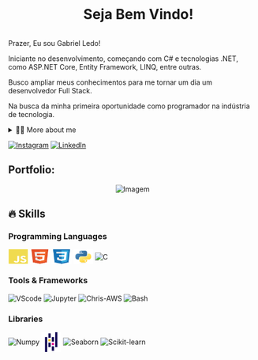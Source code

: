<!--título-->
<div id="user-content-toc">
  <ul align="center">
    <summary><h1 style="display: inline-block">Seja Bem Vindo!</h1></summary>
</div>

<!-- Presentation -->
<p>
Prazer, Eu sou Gabriel Ledo!

Iniciante no desenvolvimento, começando com C# e tecnologias .NET, como ASP.NET Core, Entity Framework, LINQ, entre outras.

Busco ampliar meus conhecimentos para me tornar um dia um desenvolvedor Full Stack.

Na busca da minha primeira oportunidade como programador na indústria de tecnologia.

</p>

<!-- Dropdown -->
<details>
  <summary>👨‍💻 More about me</summary>

  - Meu nome é Gabriel Ledo, tenho 22 anos e moro no Brasil. Atualmente, estou aprendendo desenvolvimento com foco em C# e tecnologias .NET, como ASP.NET Core, Entity Framework, LINQ, entre outras. Estou em busca da minha primeira oportunidade no mercado como desenvolvedor, ansioso para aplicar meu conhecimento e crescer na área! 🖥️

  - Acredito que a curiosidade constante e a vontade de superar desafios são essenciais para evoluir como desenvolvedor. 💡
</details>

<!-- Links -->
[![Instagram](https://img.shields.io/badge/Instagram-E4405F?style=for-the-badge&logo=instagram&logoColor=white)](https://www.instagram.com/ledo2k_/)
[![LinkedIn](https://img.shields.io/badge/LinkedIn-0077B5?style=for-the-badge&logo=linkedin&logoColor=white)](https://www.linkedin.com/in/gabriel-ledo-779211313/)


<!-- Portfolio -->
## Portfolio:

<!-- GIF -->
<p align="center">
  <img src="https://i.giphy.com/media/v1.Y2lkPTc5MGI3NjExMjJmcGo5ZWFhOGI4OXVwMTltN3Z1cnhseW1pYnFodzh6NnV1cjQzOSZlcD12MV9pbnRlcm5hbF9naWZfYnlfaWQmY3Q9Zw/iIqmM5tTjmpOB9mpbn/giphy.gif" alt="Imagem">
</p>

## 🔥 Skills
<!-- Skills: Programming Languages -->
  <div style="flex-basis: 48%;">
    <h3>Programming Languages</h3>
    <img align="center" alt="Js" height="30" width="40" src="https://raw.githubusercontent.com/devicons/devicon/master/icons/javascript/javascript-plain.svg">
    <img align="center" alt="HTML" height="30" width="40" src="https://raw.githubusercontent.com/devicons/devicon/master/icons/html5/html5-original.svg">
    <img align="center" alt="CSS" height="30" width="40" src="https://raw.githubusercontent.com/devicons/devicon/master/icons/css3/css3-original.svg">
    <img align="center" alt="Python" height="30" width="40" src="https://raw.githubusercontent.com/devicons/devicon/master/icons/python/python-original.svg">
    <img align="center" alt="C" height="30" width="40" src="https://cdn.jsdelivr.net/gh/devicons/devicon/icons/c/c-original.svg">
  </div>
  
  <!-- Skills: Tools & Frameworks -->
  <div style="flex-basis: 48%;">
    <h3>Tools & Frameworks</h3>
    <img align="center" alt="VScode" height="30" width="40" src="https://cdn.jsdelivr.net/gh/devicons/devicon/icons/vscode/vscode-original.svg">
    <img align="center" alt="Jupyter" height="30" width="40" src="https://cdn.jsdelivr.net/gh/devicons/devicon/icons/jupyter/jupyter-original.svg">
    <img align="center" alt="Chris-AWS" height="30" width="40" src="https://cdn.jsdelivr.net/gh/devicons/devicon/icons/git/git-original.svg">
    <img align="center" alt="Bash" height="30" width="40" src="https://cdn.jsdelivr.net/gh/devicons/devicon/icons/bash/bash-original.svg">
  </div>
  
  <!-- Skills: Libraries -->
  <div style="flex-basis: 48%;">
    <h3>Libraries</h3>
    <img align="center" alt="Numpy" height="30" width="40" src="https://cdn.jsdelivr.net/gh/devicons/devicon/icons/numpy/numpy-original.svg">
    <img align="center" alt="Pandas" src="https://raw.githubusercontent.com/devicons/devicon/2ae2a900d2f041da66e950e4d48052658d850630/icons/pandas/pandas-original.svg" alt="pandas" width="40" height="40"/>
    <img align="center" alt="Seaborn" src="https://seaborn.pydata.org/_images/logo-mark-lightbg.svg" alt="seaborn" width="40" height="40"/>
    <img align="center" alt="Scikit-learn" src="https://upload.wikimedia.org/wikipedia/commons/0/05/Scikit_learn_logo_small.svg" alt="scikit_learn" width="40" height="40"/>
  </div>
